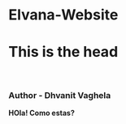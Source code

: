 # Elvana-Website
<h1> This is the head</h1>
<br>
<h3>Author - Dhvanit Vaghela</h3>
<b>HOla! Como estas?</b>
